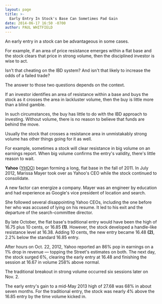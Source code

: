 ```yaml
---
layout: page
title: >-
  Early Entry In Stock's Base Can Sometimes Pad Gain
date: 2014-06-17 16:50 -0700
author: PAUL WHITFIELD
---
```





An early entry in a stock can be advantageous in some cases.

  

For example, if an area of price resistance emerges within a flat base and the stock clears that price in strong volume, then the disciplined investor is wise to act.

  

Isn't that cheating on the IBD system? And isn't that likely to increase the odds of a failed trade?

  

The answer to those two questions depends on the context.

  

If an investor identifies an area of resistance within a base and buys the stock as it crosses the area in lackluster volume, then the buy is little more than a blind gamble.

  

In such circumstances, the buy has little to do with the IBD approach to investing. Without volume, there is no reason to believe that funds are behind the move.

  

Usually the stock that crosses a resistance area in unmistakably strong volume has other things going for it as well.

  

For example, sometimes a stock will clear resistance in big volume on an earnings report. When big volume confirms the entry's validity, there's little reason to wait.

  

**Yahoo** ([YHOO](https://research.investors.com/quote.aspx?symbol=YHOO)) began forming a long, flat base in the fall of 2011. In July 2012, Marissa Mayer took over as Yahoo's CEO while the stock continued to consolidate.

  

A new factor can energize a company. Mayer was an engineer by education and had experience as Google's vice president of location and search.

  

She followed several disappointing Yahoo CEOs, including the one before her who was accused of lying on his resume. It led to his exit and the departure of the search-committee director.

  

By late October, the flat base's traditional entry would have been the high of 16.75 plus 10 cents, or 16.85 **(1)**. However, the stock developed a handle-like resistance level at 16.38. Adding 10 cents, the new entry became 16.48 **(2)**, 2.2% below the standard 16.85 entry.

  

After hours on Oct. 22, 2012, Yahoo reported an 86% pop in earnings on a 1% drop in revenue — topping the Street's estimates on both. The next day, the stock surged 6%, clearing the early entry at 16.48 and finishing the session at 16.67 in volume 258% above normal.

  

The traditional breakout in strong volume occurred six sessions later on Nov. 2.

  

The early entry's gain to a mid-May 2013 high of 27.68 was 68% in about seven months. For the traditional entry, the stock was nearly 4% above the 16.85 entry by the time volume kicked in.




